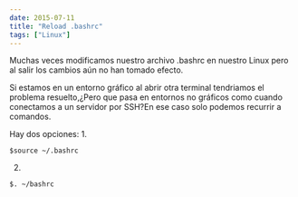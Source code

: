 ```yaml
---
date: 2015-07-11
title: "Reload .bashrc"
tags: ["Linux"]
---
```


Muchas veces modificamos nuestro archivo .bashrc en nuestro Linux pero al salir los cambios aún no han tomado efecto.
<!--more-->
Si estamos en un entorno gráfico al abrir otra terminal tendriamos el problema resuelto,¿Pero que pasa en entornos no gráficos como cuando conectamos a un servidor por SSH?En ese caso solo podemos recurrir a comandos. 

Hay dos opciones:
1.

	$source ~/.bashrc

2.

	$. ~/bashrc
